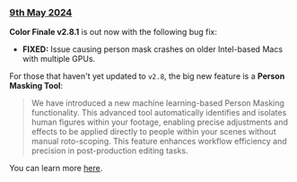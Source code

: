 ### [9th May 2024](/news/20240509)

**Color Finale v2.8.1** is out now with the following bug fix:

- **FIXED:** Issue causing person mask crashes on older Intel-based Macs with multiple GPUs.

For those that haven't yet updated to `v2.8`, the big new feature is a **Person Masking Tool**:

> We have introduced a new machine learning-based Person Masking functionality. This advanced tool automatically identifies and isolates human figures within your footage, enabling precise adjustments and effects to be applied directly to people within your scenes without manual roto-scoping. This feature enhances workflow efficiency and precision in post-production editing tasks.

You can learn more [here](https://colorfinale.com).